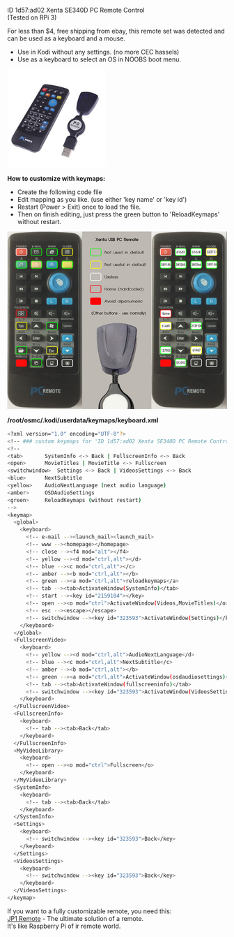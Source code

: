 ID 1d57:ad02 Xenta SE340D PC Remote Control  
(Tested on RPi 3)

For less than $4, free shipping from ebay, this remote set was detected and can be used as a keyboard and a mouse.  

- Use in Kodi without any settings. (no more CEC hassels)
- Use as a keyboard to select an OS in NOOBS boot menu.

![remote](https://github.com/rern/_assets/blob/master/RPi2-3.Dual.Boot-Rune.OSMC/irremote.jpg)  

**How to customize with keymaps:**  
- Create the following code file
- Edit mapping as you like. (use either 'key name' or 'key id')
- Restart (Power > Exit) once to load the file. 
- Then on finish editing, just press the green button to 'ReloadKeymaps' without restart.

![buttoncode](https://github.com/rern/_assets/blob/master/OSMC_GPIO/usb_pc_remote_button_code.jpg)

**/root/osmc/.kodi/userdata/keymaps/keyboard.xml**
```sh
<?xml version="1.0" encoding="UTF-8"?>
<!-- ### custom keymaps for 'ID 1d57:ad02 Xenta SE340D PC Remote Control' ### -->
<!--
<tab>		SystemInfo <-> Back | FullscreenInfo <-> Back
<open>		MovieTitles | MovieTitle <-> Fullscreen
<switchwindow>	Settings <-> Back | VideosSettings <-> Back
<blue>		NextSubtitle
<yellow>	AudioNextLanguage (next audio language)
<amber>		OSDAudioSettings
<green>		ReloadKeymaps (without restart)
-->
<keymap>
  <global>
    <keyboard>
      <!-- e-mail --><launch_mail><launch_mail>
      <!-- www --><homepage></homepage>
      <!-- close --><f4 mod="alt"></f4>
      <!-- yellow --><d mod="ctrl,alt"></d>
      <!-- blue --><c mod="ctrl,alt"></c>
      <!-- amber --><b mod="ctrl,alt"></b>
      <!-- green --><a mod="ctrl,alt">reloadkeymaps</a>
      <!-- tab --><tab>ActivateWindow(SystemInfo)</tab>
      <!-- start --><key id="2159104"></key>
      <!-- open --><o mod="ctrl">ActivateWindow(Videos,MovieTitles)</o>
      <!-- esc --><escape></escape>
      <!-- switchwindow --><key id="323593">ActivateWindow(Settings)</key>
    </keyboard>
  </global>
  <FullscreenVideo>
    <keyboard>
      <!-- yellow --><d mod="ctrl,alt">AudioNextLanguage</d>
      <!-- blue --><c mod="ctrl,alt">NextSubtitle</c>
      <!-- amber --><b mod="ctrl,alt"></b>
      <!-- green --><a mod="ctrl,alt">ActivateWindow(osdaudiosettings)</a>
      <!-- tab --><tab>ActivateWindow(fullscreeninfo)</tab>
      <!-- switchwindow --><key id="323593">ActivateWindow(VideosSettings)</key>
    </keyboard>
  </FullscreenVideo>
  <FullscreenInfo>
    <keyboard>
      <!-- tab --><tab>Back</tab>
    </keyboard>
  </FullscreenInfo>
  <MyVideoLibrary>
    <keyboard>
      <!-- open --><o mod="ctrl">Fullscreen</o>
    </keyboard>
  </MyVideoLibrary>
  <SystemInfo>
    <keyboard>
      <!-- tab --><tab>Back</tab>
    </keyboard>
  </SystemInfo>
  <Settings>
    <keyboard>
      <!-- switchwindow --><key id="323593">Back</key>
    </keyboard>
  </Settings>
  <VideosSettings>
    <keyboard>
      <!-- switchwindow --><key id="323593">Back</key>
    </keyboard>
  </VideosSettings>
</keymap>
```

If you want to a fully customizable remote, you need this:  
[JP1 Remote](http://www.hifi-remote.com/wiki/index.php?title=JP1_-_Just_How_Easy_Is_It%3F_-_RM-IR_Version) - The ultimate solution of a remote.  
It's like Raspberry Pi of ir remote world.
